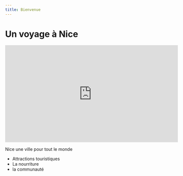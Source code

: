 ```yaml
---
title: Bienvenue
---
```


<h1>Un voyage à Nice</h1>
<p><iframe width="560" height="315" src="https://www.youtube.com/embed/HDZsO7105Ds" title="YouTube video player" frameborder="0" allow="accelerometer; autoplay; clipboard-write; encrypted-media; gyroscope; picture-in-picture" allowfullscreen></iframe></p>

<p>Nice une ville pour tout le monde</p>

<ul>
<li>Attractions touristiques</li>
<li>La nourriture</li>
<li>la communauté</li>
</ul>
